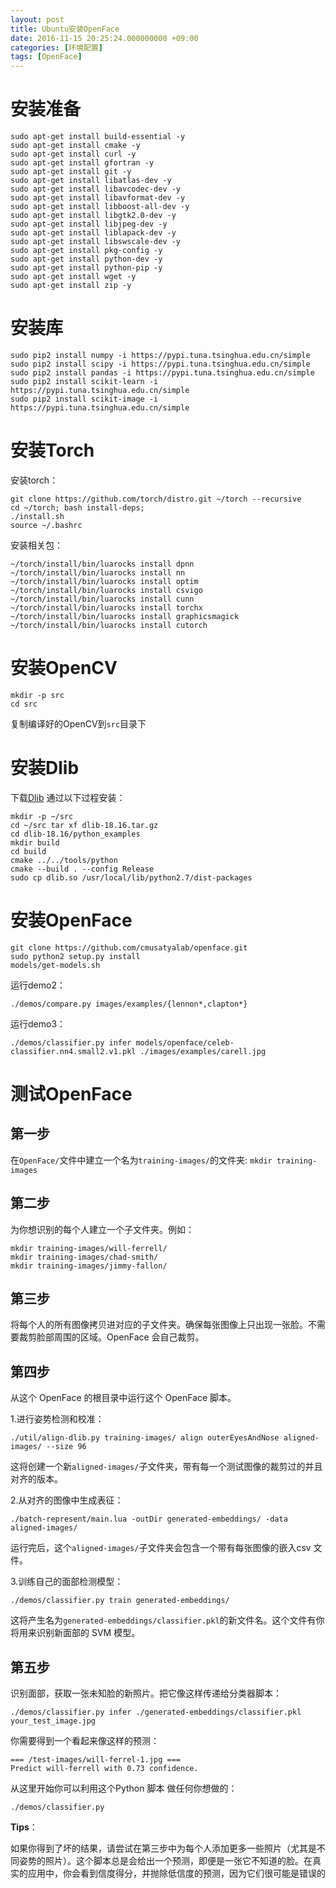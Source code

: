 ```yaml
---
layout: post
title: Ubuntu安装OpenFace
date: 2016-11-15 20:25:24.000000000 +09:00
categories: [环境配置]
tags: [OpenFace]
---
```



# 安装准备

```
sudo apt-get install build-essential -y
sudo apt-get install cmake -y
sudo apt-get install curl -y
sudo apt-get install gfortran -y
sudo apt-get install git -y
sudo apt-get install libatlas-dev -y
sudo apt-get install libavcodec-dev -y
sudo apt-get install libavformat-dev -y
sudo apt-get install libboost-all-dev -y
sudo apt-get install libgtk2.0-dev -y
sudo apt-get install libjpeg-dev -y
sudo apt-get install liblapack-dev -y
sudo apt-get install libswscale-dev -y
sudo apt-get install pkg-config -y
sudo apt-get install python-dev -y
sudo apt-get install python-pip -y
sudo apt-get install wget -y
sudo apt-get install zip -y 
```
# 安装库
```
sudo pip2 install numpy -i https://pypi.tuna.tsinghua.edu.cn/simple
sudo pip2 install scipy -i https://pypi.tuna.tsinghua.edu.cn/simple
sudo pip2 install pandas -i https://pypi.tuna.tsinghua.edu.cn/simple
sudo pip2 install scikit-learn -i https://pypi.tuna.tsinghua.edu.cn/simple
sudo pip2 install scikit-image -i https://pypi.tuna.tsinghua.edu.cn/simple
```
# 安装Torch
安装torch：
```
git clone https://github.com/torch/distro.git ~/torch --recursive
cd ~/torch; bash install-deps;
./install.sh
source ~/.bashrc
```
安装相关包：
```
~/torch/install/bin/luarocks install dpnn
~/torch/install/bin/luarocks install nn
~/torch/install/bin/luarocks install optim
~/torch/install/bin/luarocks install csvigo
~/torch/install/bin/luarocks install cunn
~/torch/install/bin/luarocks install torchx 
~/torch/install/bin/luarocks install graphicsmagick
~/torch/install/bin/luarocks install cutorch
```
# 安装OpenCV
```
mkdir -p src
cd src
```
复制编译好的OpenCV到`src`目录下
# 安装Dlib
下载[Dlib][dlib]
通过以下过程安装：
```
mkdir -p ~/src  
cd ~/src tar xf dlib-18.16.tar.gz  
cd dlib-18.16/python_examples  
mkdir build  
cd build  
cmake ../../tools/python  
cmake --build . --config Release  
sudo cp dlib.so /usr/local/lib/python2.7/dist-packages 
```
# 安装OpenFace
```
git clone https://github.com/cmusatyalab/openface.git 
sudo python2 setup.py install
models/get-models.sh
```
运行demo2：

`./demos/compare.py images/examples/{lennon*,clapton*}`

运行demo3：

`./demos/classifier.py infer models/openface/celeb-classifier.nn4.small2.v1.pkl ./images/examples/carell.jpg`

# 测试OpenFace
## 第一步
在`OpenFace/`文件中建立一个名为`training-images/`的文件夹:
`mkdir training-images`
## 第二步
为你想识别的每个人建立一个子文件夹。例如：
```
mkdir training-images/will-ferrell/
mkdir training-images/chad-smith/
mkdir training-images/jimmy-fallon/
```
## 第三步
将每个人的所有图像拷贝进对应的子文件夹。确保每张图像上只出现一张脸。不需要裁剪脸部周围的区域。OpenFace 会自己裁剪。
## 第四步
从这个 OpenFace 的根目录中运行这个 OpenFace 脚本。

1.进行姿势检测和校准：

`./util/align-dlib.py training-images/ align outerEyesAndNose aligned-images/ --size 96`

这将创建一个新`aligned-images/`子文件夹，带有每一个测试图像的裁剪过的并且对齐的版本。

2.从对齐的图像中生成表征：

`./batch-represent/main.lua -outDir generated-embeddings/ -data aligned-images/`

运行完后，这个`aligned-images/`子文件夹会包含一个带有每张图像的嵌入csv 文件。

3.训练自己的面部检测模型：

`./demos/classifier.py train generated-embeddings/`

这将产生名为`generated-embeddings/classifier.pkl`的新文件名。这个文件有你将用来识别新面部的 SVM 模型。

## 第五步
识别面部，获取一张未知脸的新照片。把它像这样传递给分类器脚本：

`./demos/classifier.py infer ./generated-embeddings/classifier.pkl your_test_image.jpg`

你需要得到一个看起来像这样的预测：
```
=== /test-images/will-ferrel-1.jpg ===
Predict will-ferrell with 0.73 confidence.
```
从这里开始你可以利用这个Python 脚本 做任何你想做的：

`./demos/classifier.py`

**Tips**：

如果你得到了坏的结果，请尝试在第三步中为每个人添加更多一些照片（尤其是不同姿势的照片）。这个脚本总是会给出一个预测，即便是一张它不知道的脸。在真实的应用中，你会看到信度得分，并抛除低信度的预测，因为它们很可能是错误的



[dlib]: https://github.com/davisking/dlib/releases
